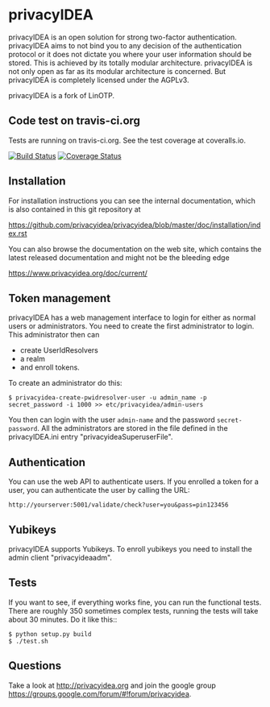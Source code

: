 privacyIDEA
===========
privacyIDEA is an open solution for strong two-factor authentication.
privacyIDEA aims to not bind you to any decision of the authentication protocol or 
it does not dictate you where your user information should be stored. 
This is achieved by its totally modular architecture.
privacyIDEA is not only open as far as its modular architecture is concerned. 
But privacyIDEA is completely licensed under the AGPLv3.

privacyIDEA is a fork of LinOTP.

Code test on travis-ci.org
--------------------------
Tests are running on travis-ci.org. See the test coverage at coveralls.io.

[![Build Status][BS img]][Build Status]
[![Coverage Status][CS img]][Coverage Status]

[Build Status]: https://travis-ci.org/privacyidea/privacyidea
[Coverage Status]: https://coveralls.io/r/privacyidea/privacyidea

[BS img]: https://travis-ci.org/privacyidea/privacyidea.svg?branch=master
[CS img]: https://coveralls.io/repos/privacyidea/privacyidea/badge.png?branch=master

Installation
------------

For installation instructions you can see the internal documentation,
which is also contained in this git repository at

https://github.com/privacyidea/privacyidea/blob/master/doc/installation/index.rst

You can also browse the documentation on the web site, which contains the
latest released documentation and might not be the bleeding edge

https://www.privacyidea.org/doc/current/

Token management
----------------

privacyIDEA has a web management interface to login for either as normal users or administrators.
You need to create the first administrator to login. This administrator then can
* create UserIdResolvers
* a realm 
* and enroll tokens.

To create an administrator do this:

    $ privacyidea-create-pwidresolver-user -u admin_name -p secret_password -i 1000 >> etc/privacyidea/admin-users

You then can login with the user ``admin-name`` and the password ``secret-password``. 
All the administrators are stored in the file defined in the privacyIDEA.ini entry "privacyideaSuperuserFile".

Authentication
--------------
You can use the web API to authenticate users. If you enrolled a token for a user, you can authenticate
the user by calling the URL:

    http://yourserver:5001/validate/check?user=you&pass=pin123456

Yubikeys
--------
privacyIDEA supports Yubikeys. To enroll yubikeys you need to install the admin client "privacyideaadm".

Tests
-----
If you want to see, if everything works fine, you can run the functional tests.
There are roughly 350 sometimes complex tests, running the tests will take about
30 minutes. Do it like this::

    $ python setup.py build
    $ ./test.sh

Questions
---------
Take a look at http://privacyidea.org and join the google group https://groups.google.com/forum/#!forum/privacyidea.

